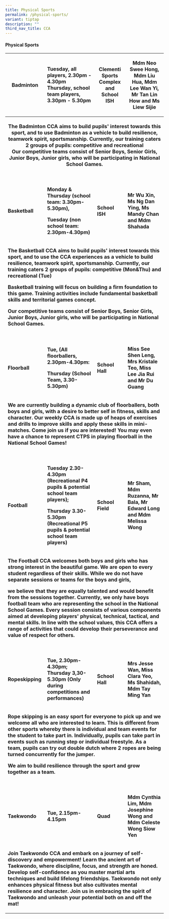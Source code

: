 ```yaml
---
title: Physical Sports
permalink: /physical-sports/
variant: tiptap
description: ""
third_nav_title: CCA
---
```

<h4>Physical Sports</h4>
<table style="minWidth: 100px">
<colgroup>
<col>
<col>
<col>
<col>
</colgroup>
<tbody>
<tr>
<th rowspan="1" colspan="1">
<p>Badminton</p>
</th>
<td rowspan="1" colspan="1">
<p><strong>Tuesday, all players, 2.30pm - 4.30pm<br>Thursday, school team players, 3.30pm - 5.30pm</strong>
</p>
</td>
<th rowspan="1" colspan="1">
<p>Clementi Sports Complex and School ISH</p>
</th>
<th rowspan="1" colspan="1">
<p>Mdm Neo Swee Hong, Mdm Liu Hua, Mdm Lee Wan Yi, Mr Tan Lin How and Ms
Liew Sijie</p>
</th>
</tr>
<tr>
<th rowspan="1" colspan="4">
<p>The Badminton CCA aims to build pupils' interest towards this sport, and
to use Badminton as a vehicle to build resilience, teamwork spirit, sportsmanship.
Currently, our training caters 2 groups of pupils: competitive and recreational
<br>Our competitive teams consist of Senior Boys, Senior Girls, Junior Boys,
Junior girls, who will be participating in National School Games.</p>
</th>
</tr>
<tr>
<td rowspan="1" colspan="1">
<p></p>
</td>
<td rowspan="1" colspan="1">
<p></p>
</td>
<td rowspan="1" colspan="1">
<p></p>
</td>
<td rowspan="1" colspan="1">
<p></p>
</td>
</tr>
<tr>
<td rowspan="1" colspan="1">
<p><strong>Basketball</strong>
</p>
</td>
<td rowspan="1" colspan="1">
<p><strong>Monday &amp; Thursday (school team: 3.30pm-5.30pm),</strong>
</p>
<p><strong>Tuesday (non school team: 2.30pm-4.30pm)</strong>
</p>
<p></p>
</td>
<td rowspan="1" colspan="1">
<p><strong>School ISH</strong>
</p>
</td>
<td rowspan="1" colspan="1">
<p><strong>Mr Wu Xin, Ms Ng Dan Ying, Ms Mandy Chan and Mdm Shahada</strong>
</p>
</td>
</tr>
<tr>
<td rowspan="1" colspan="4">
<p><strong>The Basketball CCA aims to build pupils' interest towards this sport, and to use the CCA experiences as a vehicle to build resilience, teamwork spirit, sportsmanship. Currently, our training caters 2 groups of pupils: competitive (Mon&amp;Thu) and recreational (Tue)</strong>
</p>
<p><strong>Basketball training will focus on building a firm foundation to this game. Training activities include fundamental basketball skills and territorial games concept.</strong>
</p>
<p><strong>Our competitive teams consist of Senior Boys, Senior Girls, Junior Boys, Junior girls, who will be participating in National School Games.</strong>
</p>
</td>
</tr>
<tr>
<td rowspan="1" colspan="1">
<p></p>
</td>
<td rowspan="1" colspan="1">
<p></p>
</td>
<td rowspan="1" colspan="1">
<p></p>
</td>
<td rowspan="1" colspan="1">
<p></p>
</td>
</tr>
<tr>
<td rowspan="1" colspan="1">
<p><strong>Floorball</strong>
</p>
</td>
<td rowspan="1" colspan="1">
<p><strong>Tue, (All floorballers, 2.30pm-4.30pm:</strong>
</p>
<p><strong>Thursday (School Team, 3.30-5.30pm)</strong>
</p>
<p></p>
</td>
<td rowspan="1" colspan="1">
<p><strong>School Hall</strong>
</p>
</td>
<td rowspan="1" colspan="1">
<p><strong>Miss See Shen Leng, Mrs Kristale Teo, Miss Lee Jia Rui and Mr Du Guang</strong>
</p>
</td>
</tr>
<tr>
<td rowspan="1" colspan="4">
<p><strong>We are currently building a dynamic club of floorballers, both boys and girls, with a desire to better self in fitness, skills and character. Our weekly CCA is made up of heaps of exercises and drills to improve skills and apply these skills in mini-matches. Come join us if you are interested! You may even have a chance to represent CTPS in playing floorball in the National School Games!</strong>
</p>
</td>
</tr>
<tr>
<td rowspan="1" colspan="1">
<p></p>
</td>
<td rowspan="1" colspan="1">
<p></p>
</td>
<td rowspan="1" colspan="1">
<p></p>
</td>
<td rowspan="1" colspan="1">
<p></p>
</td>
</tr>
<tr>
<td rowspan="1" colspan="1">
<p><strong>Football</strong>
</p>
</td>
<td rowspan="1" colspan="1">
<p><strong>Tuesday 2.30-4.30pm (Recreational P4 pupils &amp; potential school team players);</strong>
</p>
<p><strong>Thursday 3.30-5.30pm (Recreational P5 pupils &amp; potential school team players)</strong>
</p>
<p></p>
</td>
<td rowspan="1" colspan="1">
<p><strong>School Field</strong>
</p>
</td>
<td rowspan="1" colspan="1">
<p><strong>Mr Sham, Mdm Ruzanna, Mr Bala, Mr Edward Long and Mdm Melissa Wong</strong>
</p>
</td>
</tr>
<tr>
<td rowspan="1" colspan="4">
<p><strong>The Football CCA welcomes both boys and girls who has strong interest in the beautiful game. We are open to every student regardless of their skills. While we do not have separate sessions or teams for the boys and girls,</strong>
</p>
<p><strong>we believe that they are equally talented and would benefit from the sessions together. Currently, we only have boys football team who are representing the school in the National School Games. Every session consists of various components aimed at developing players' physical, technical, tactical, and mental skills. In line with the school values, this CCA offers a range of activities that could develop their perseverance and value of respect for others.</strong>
</p>
</td>
</tr>
<tr>
<td rowspan="1" colspan="1">
<p></p>
</td>
<td rowspan="1" colspan="1">
<p></p>
</td>
<td rowspan="1" colspan="1">
<p></p>
</td>
<td rowspan="1" colspan="1">
<p></p>
</td>
</tr>
<tr>
<td rowspan="1" colspan="1">
<p><strong>Ropeskipping</strong>
</p>
</td>
<td rowspan="1" colspan="1">
<p><strong>Tue, 2.30pm-4.30pm; Thursday 3,30-5.30pm (Only during competitions and performances)</strong>
</p>
</td>
<td rowspan="1" colspan="1">
<p><strong>School Hall</strong>
</p>
</td>
<td rowspan="1" colspan="1">
<p><strong>Mrs Jesse Wan, Miss Clara Yeo, Ms Shahidah, Mdm Tay Ming Yan</strong>
</p>
<p></p>
</td>
</tr>
<tr>
<td rowspan="1" colspan="4">
<p><strong>Rope skipping is an easy sport for everyone to pick up and we welcome all who are interested to learn. This is different from other sports whereby there is individual and team events for the student to take part in. Individually, pupils can take part in events such as running step or individual freestyle. As a team, pupils can try out double dutch where 2 ropes are being turned concurrently for the jumper.</strong>
</p>
<p><strong>We aim to build resilience through the sport and grow together as a team.</strong>
</p>
</td>
</tr>
<tr>
<td rowspan="1" colspan="1">
<p></p>
</td>
<td rowspan="1" colspan="1">
<p></p>
</td>
<td rowspan="1" colspan="1">
<p></p>
</td>
<td rowspan="1" colspan="1">
<p></p>
</td>
</tr>
<tr>
<td rowspan="1" colspan="1">
<p><strong>Taekwondo</strong>
</p>
</td>
<td rowspan="1" colspan="1">
<p><strong>Tue, 2.15pm-4.15pm</strong>
</p>
</td>
<td rowspan="1" colspan="1">
<p><strong>Quad</strong>
</p>
</td>
<td rowspan="1" colspan="1">
<p><strong>Mdm Cynthia Lim, Mdm Josephine Wong and Mdm Celeste Wong Siow Yen</strong>
</p>
</td>
</tr>
<tr>
<td rowspan="1" colspan="4">
<p><strong>Join Taekwondo CCA and embark on a journey of self-discovery and empowerment! Learn the ancient art of Taekwondo, where discipline, focus, and strength are honed. Develop self-confidence as you master martial arts techniques and build lifelong friendships. Taekwondo not only enhances physical fitness but also cultivates mental resilience and character. Join us in embracing the spirit of Taekwondo and unleash your potential both on and off the mat!</strong>
</p>
</td>
</tr>
</tbody>
</table>
<p></p>